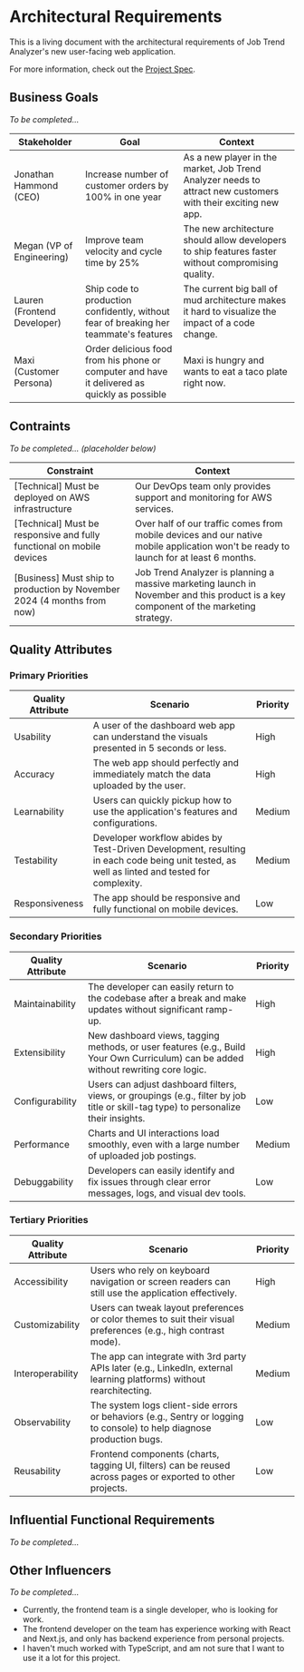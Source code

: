 # Architectural Requirements

This is a living document with the architectural requirements of Job Trend Analyzer's new user-facing web application.

For more information, check out the [Project Spec](./project-spec.md).

## Business Goals

_To be completed..._

| Stakeholder                 | Goal                                                                                         | Context                                                                                                       |
| --------------------------- | -------------------------------------------------------------------------------------------- | ------------------------------------------------------------------------------------------------------------- |
| Jonathan Hammond (CEO)      | Increase number of customer orders by 100% in one year                                       | As a new player in the market, Job Trend Analyzer needs to attract new customers with their exciting new app. |
| Megan (VP of Engineering)   | Improve team velocity and cycle time by 25%                                                  | The new architecture should allow developers to ship features faster without compromising quality.            |
| Lauren (Frontend Developer) | Ship code to production confidently, without fear of breaking her teammate's features        | The current big ball of mud architecture makes it hard to visualize the impact of a code change.              |
| Maxi (Customer Persona)     | Order delicious food from his phone or computer and have it delivered as quickly as possible | Maxi is hungry and wants to eat a taco plate right now.                                                       |

## Contraints

_To be completed... (placeholder below)_

| Constraint                                                              | Context                                                                                                                              |
| ----------------------------------------------------------------------- | ------------------------------------------------------------------------------------------------------------------------------------ |
| [Technical] Must be deployed on AWS infrastructure                      | Our DevOps team only provides support and monitoring for AWS services.                                                               |
| [Technical] Must be responsive and fully functional on mobile devices   | Over half of our traffic comes from mobile devices and our native mobile application won't be ready to launch for at least 6 months. |
| [Business] Must ship to production by November 2024 (4 months from now) | Job Trend Analyzer is planning a massive marketing launch in November and this product is a key component of the marketing strategy. |

## Quality Attributes

### Primary Priorities

| Quality Attribute | Scenario                                                                                              | Priority |
| ----------------- | ----------------------------------------------------------------------------------------------------- | -------- |
| Usability                  | A user of the dashboard web app can understand the visuals presented in 5 seconds or less.	                                                                                                    | High     |
| Accuracy                  | The web app should perfectly and immediately match the data uploaded by the user.	                                                                                                    | High     |
| Learnability                  | Users can quickly pickup how to use the application's features and configurations.                                                                                                    | Medium   |
| Testability                  | Developer workflow abides by Test-Driven Development, resulting in each code being unit tested, as well as linted and tested for complexity.                                                                                                 | Medium      |
| Responsiveness                  | The app should be responsive and fully functional on mobile devices. | Low      |

### Secondary Priorities

| Quality Attribute | Scenario                                                                                              | Priority |
| ----------------- | ----------------------------------------------------------------------------------------------------- | -------- |
| Maintainability   | The developer can easily return to the codebase after a break and make updates without significant ramp-up. | High     |
| Extensibility     | New dashboard views, tagging methods, or user features (e.g., Build Your Own Curriculum) can be added without rewriting core logic. | High     |
| Configurability   | Users can adjust dashboard filters, views, or groupings (e.g., filter by job title or skill-tag type) to personalize their insights. | Low   |
| Performance       | Charts and UI interactions load smoothly, even with a large number of uploaded job postings.           | Medium      |
| Debuggability     | Developers can easily identify and fix issues through clear error messages, logs, and visual dev tools. | Low      |


### Tertiary Priorities

| Quality Attribute | Scenario                                                                                              | Priority |
| ----------------- | ----------------------------------------------------------------------------------------------------- | -------- |
| Accessibility     | Users who rely on keyboard navigation or screen readers can still use the application effectively.    | High     |
| Customizability   | Users can tweak layout preferences or color themes to suit their visual preferences (e.g., high contrast mode). | Medium     |
| Interoperability  | The app can integrate with 3rd party APIs later (e.g., LinkedIn, external learning platforms) without rearchitecting. | Medium   |
| Observability     | The system logs client-side errors or behaviors (e.g., Sentry or logging to console) to help diagnose production bugs. | Low      |
| Reusability       | Frontend components (charts, tagging UI, filters) can be reused across pages or exported to other projects. | Low      |


## Influential Functional Requirements

_To be completed..._

## Other Influencers

_To be completed..._

- Currently, the frontend team is a single developer, who is looking for work.
- The frontend developer on the team has experience working with React and Next.js, and only has backend experience from personal projects.
- I haven't much worked with TypeScript, and am not sure that I want to use it a lot for this project.
